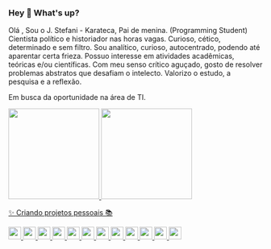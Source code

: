 ### Hey 👋 What's up?

 Olá , Sou o J. Stefani - Karateca, Pai de menina. (Programming Student) Cientista político e historiador nas horas vagas. Curioso, cético, determinado e sem filtro. Sou analítico, curioso, autocentrado, podendo até aparentar certa frieza. Possuo interesse em atividades acadêmicas, teóricas e/ou científicas. Com meu senso crítico aguçado, gosto de resolver problemas abstratos que desafiam o intelecto. Valorizo o estudo, a pesquisa e a reflexão.

Em busca da oportunidade na área de TI.  <div>
<a href="https://github.com/seu-usuário-aqui">
<img height="180em" src="https://github-readme-stats.vercel.app/api/top-langs/?username=jotastefani&layout=compact&langs_count=7&theme=dracula"/>
<img height="180em" src="https://github-readme-stats.vercel.app/api?username=jotastefani&show_icons=true&theme=dracula&include_all_commits=true&count_private=true"/>
 
✨ Criando projetos pessoais 📚 
 <div justify-items="center" display="flex" <align-items:"center">
<img height="25em" src="https://cdn.jsdelivr.net/gh/devicons/devicon/icons/react/react-original.svg" /> 
 <img height="25em" src="https://cdn.jsdelivr.net/gh/devicons/devicon/icons/nodejs/nodejs-original-wordmark.svg" /> 
 <img height="25em" src="https://cdn.jsdelivr.net/gh/devicons/devicon/icons/java/java-original-wordmark.svg" /> 
 <img height="25em" src="https://cdn.jsdelivr.net/gh/devicons/devicon/icons/javascript/javascript-original.svg" /> 
 <img height="25em" src="https://cdn.jsdelivr.net/gh/devicons/devicon/icons/typescript/typescript-original.svg" /> 
 <img height="25em" src="https://cdn.jsdelivr.net/gh/devicons/devicon/icons/html5/html5-original.svg" /> 
 <img height="25em" src="https://cdn.jsdelivr.net/gh/devicons/devicon/icons/css3/css3-original.svg" /> 
 <img height="25em" src="https://cdn.jsdelivr.net/gh/devicons/devicon/icons/tailwindcss/tailwindcss-original-wordmark.svg" /> 
 <img height="25em" src="https://cdn.jsdelivr.net/gh/devicons/devicon/icons/bash/bash-original.svg" /> 
 <img height="25em" src="https://cdn.jsdelivr.net/gh/devicons/devicon/icons/bootstrap/bootstrap-original.svg" /> 
 <img height="25em" src="https://cdn.jsdelivr.net/gh/devicons/devicon/icons/vscode/vscode-original.svg" /> 
 <img height="25em" src="https://cdn.jsdelivr.net/gh/devicons/devicon/icons/github/github-original.svg" /> 
 </div>
          
          
          
          
          
          

           

          



           
          
          
          

